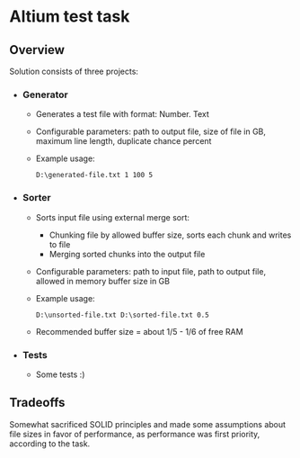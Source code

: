 # Altium test task

## Overview

Solution consists of three projects:

- ### Generator

  -  Generates a test file with format:  Number. Text

  -  Configurable parameters: path to output file, size of file in GB, maximum line length, duplicate chance percent

  -  Example usage:

         D:\generated-file.txt 1 100 5

- ### Sorter

    -  Sorts input file using external merge sort:
       - Chunking file by allowed buffer size, sorts each chunk and writes to file
       - Merging sorted chunks into the output file

    -  Configurable parameters: path to input file, path to output file, allowed in memory buffer size in GB    

    -  Example usage:
            
           D:\unsorted-file.txt D:\sorted-file.txt 0.5
    - Recommended buffer size = about 1/5 - 1/6 of free RAM

- ### Tests

    - Some tests :) 

## Tradeoffs
Somewhat sacrificed SOLID principles and made some assumptions about file sizes in favor of performance, as performance was first priority, according to the task.